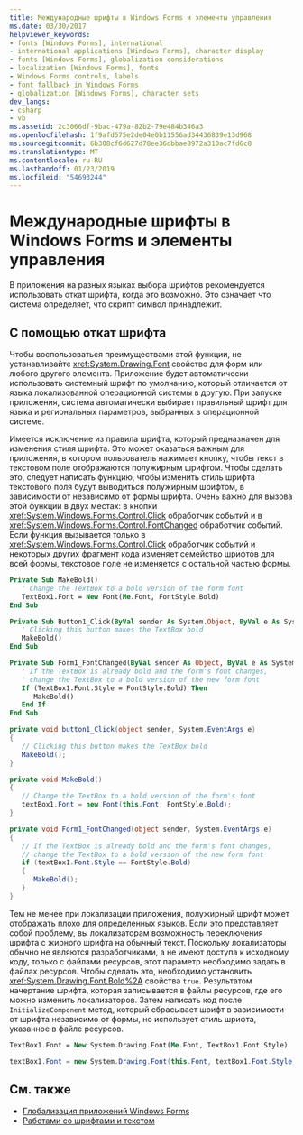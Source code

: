 ```yaml
---
title: Международные шрифты в Windows Forms и элементы управления
ms.date: 03/30/2017
helpviewer_keywords:
- fonts [Windows Forms], international
- international applications [Windows Forms], character display
- fonts [Windows Forms], globalization considerations
- localization [Windows Forms], fonts
- Windows Forms controls, labels
- font fallback in Windows Forms
- globalization [Windows Forms], character sets
dev_langs:
- csharp
- vb
ms.assetid: 2c3066df-9bac-479a-82b2-79e484b346a3
ms.openlocfilehash: 1f9afd575e2de04e0b11556ad34436839e13d968
ms.sourcegitcommit: 6b308cf6d627d78ee36dbbae8972a310ac7fd6c8
ms.translationtype: MT
ms.contentlocale: ru-RU
ms.lasthandoff: 01/23/2019
ms.locfileid: "54693244"
---
```

# <a name="international-fonts-in-windows-forms-and-controls"></a>Международные шрифты в Windows Forms и элементы управления

В приложения на разных языках выбора шрифтов рекомендуется использовать откат шрифта, когда это возможно. Это означает что система определяет, что скрипт символ принадлежит.

## <a name="using-font-fallback"></a>С помощью откат шрифта

Чтобы воспользоваться преимуществами этой функции, не устанавливайте <xref:System.Drawing.Font> свойство для форм или любого другого элемента. Приложение будет автоматически использовать системный шрифт по умолчанию, который отличается от языка локализованной операционной системы в другую. При запуске приложения, система автоматически выбирает правильный шрифт для языка и региональных параметров, выбранных в операционной системе.

Имеется исключение из правила шрифта, который предназначен для изменения стиля шрифта. Это может оказаться важным для приложения, в котором пользователь нажимает кнопку, чтобы текст в текстовом поле отображаются полужирным шрифтом. Чтобы сделать это, следует написать функцию, чтобы изменить стиль шрифта текстового поля будут выводиться полужирным шрифтом, в зависимости от независимо от формы шрифта. Очень важно для вызова этой функции в двух местах: в кнопки <xref:System.Windows.Forms.Control.Click> обработчик событий и в <xref:System.Windows.Forms.Control.FontChanged> обработчик событий. Если функция вызывается только в <xref:System.Windows.Forms.Control.Click> обработчик событий и некоторых других фрагмент кода изменяет семейство шрифтов для всей формы, текстовое поле не изменяется с остальной частью формы.

```vb
Private Sub MakeBold()
   ' Change the TextBox to a bold version of the form font
   TextBox1.Font = New Font(Me.Font, FontStyle.Bold)
End Sub

Private Sub Button1_Click(ByVal sender As System.Object, ByVal e As System.EventArgs) Handles Button1.Click
   ' Clicking this button makes the TextBox bold
   MakeBold()
End Sub

Private Sub Form1_FontChanged(ByVal sender As Object, ByVal e As System.EventArgs) Handles MyBase.FontChanged
   ' If the TextBox is already bold and the form's font changes,
   ' change the TextBox to a bold version of the new form font
   If (TextBox1.Font.Style = FontStyle.Bold) Then
      MakeBold()
   End If
End Sub
```

```csharp
private void button1_Click(object sender, System.EventArgs e)
{
   // Clicking this button makes the TextBox bold
   MakeBold();
}

private void MakeBold()
{
   // Change the TextBox to a bold version of the form's font
   textBox1.Font = new Font(this.Font, FontStyle.Bold);
}

private void Form1_FontChanged(object sender, System.EventArgs e)
{
   // If the TextBox is already bold and the form's font changes,
   // change the TextBox to a bold version of the new form font
   if (textBox1.Font.Style == FontStyle.Bold)
   {
      MakeBold();
   }
}
```

Тем не менее при локализации приложения, полужирный шрифт может отображать плохо для определенных языков. Если это представляет собой проблему, вы локализаторам возможность переключения шрифта с жирного шрифта на обычный текст. Поскольку локализаторы обычно не являются разработчиками, а не имеют доступа к исходному коду, только с файлами ресурсов, этот параметр необходимо задать в файлах ресурсов. Чтобы сделать это, необходимо установить <xref:System.Drawing.Font.Bold%2A> свойства `true`. Результатом начертание шрифта, которая записывается в файлы ресурсов, где его можно изменить локализаторов. Затем написать код после `InitializeComponent` метод, который сбрасывает шрифт в зависимости от шрифта независимо от формы, но использует стиль шрифта, указанное в файле ресурсов.

```vb
TextBox1.Font = New System.Drawing.Font(Me.Font, TextBox1.Font.Style)
```

```csharp
textBox1.Font = new System.Drawing.Font(this.Font, textBox1.Font.Style);
```
  
## <a name="see-also"></a>См. также

- [Глобализация приложений Windows Forms](globalizing-windows-forms.md)
- [Работами со шрифтами и текстом](using-fonts-and-text.md)
